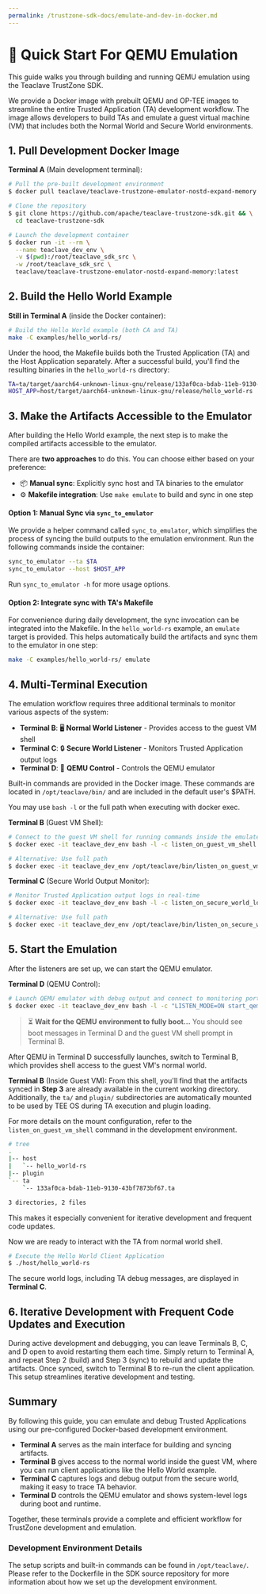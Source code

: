 ```yaml
---
permalink: /trustzone-sdk-docs/emulate-and-dev-in-docker.md
---
```


# 🚀 Quick Start For QEMU Emulation

This guide walks you through building and running QEMU emulation using the
Teaclave TrustZone SDK.

We provide a Docker image with prebuilt QEMU and OP-TEE images to streamline
the entire Trusted Application (TA) development workflow. The image allows
developers to build TAs and emulate a guest virtual machine (VM) that includes
both the Normal World and Secure World environments.

## 1. Pull Development Docker Image

**Terminal A** (Main development terminal):
```bash
# Pull the pre-built development environment
$ docker pull teaclave/teaclave-trustzone-emulator-nostd-expand-memory:latest

# Clone the repository
$ git clone https://github.com/apache/teaclave-trustzone-sdk.git && \
  cd teaclave-trustzone-sdk

# Launch the development container
$ docker run -it --rm \
  --name teaclave_dev_env \
  -v $(pwd):/root/teaclave_sdk_src \
  -w /root/teaclave_sdk_src \
  teaclave/teaclave-trustzone-emulator-nostd-expand-memory:latest
```

## 2. Build the Hello World Example

**Still in Terminal A** (inside the Docker container):
```bash
# Build the Hello World example (both CA and TA)
make -C examples/hello_world-rs/
```
Under the hood, the Makefile builds both the Trusted Application (TA) and the
Host Application separately. After a successful build, you'll find the
resulting binaries in the `hello_world-rs` directory:
```bash
TA=ta/target/aarch64-unknown-linux-gnu/release/133af0ca-bdab-11eb-9130-43bf7873bf67.ta
HOST_APP=host/target/aarch64-unknown-linux-gnu/release/hello_world-rs
```

## 3. Make the Artifacts Accessible to the Emulator
After building the Hello World example, the next step is to make the compiled
artifacts accessible to the emulator.

There are **two approaches** to do this. You can choose either based on your
preference:
- 📦 **Manual sync**: Explicitly sync host and TA binaries to the emulator
- ⚙️ **Makefile integration**: Use `make emulate` to build and sync in one step

#### Option 1: Manual Sync via `sync_to_emulator`
We provide a helper command called `sync_to_emulator`, which simplifies the
process of syncing the build outputs to the emulation environment.
Run the following commands inside the container:
```bash
sync_to_emulator --ta $TA
sync_to_emulator --host $HOST_APP
```
Run `sync_to_emulator -h` for more usage options.

#### Option 2: Integrate sync with TA's Makefile
For convenience during daily development, the sync invocation can be integrated into
the Makefile. In the `hello_world-rs` example, an `emulate` target is provided. 
This helps automatically build the artifacts and sync them to the emulator in one step:
```bash
make -C examples/hello_world-rs/ emulate
```

## 4. Multi-Terminal Execution

The emulation workflow requires three additional terminals to monitor
various aspects of the system:

- **Terminal B**: 🖥️ **Normal World Listener** - Provides access to the guest VM shell
- **Terminal C**: 🔒 **Secure World Listener** - Monitors Trusted Application output logs  
- **Terminal D**: 🚀 **QEMU Control** - Controls the QEMU emulator

Built-in commands are provided in the Docker image. These commands are located
in `/opt/teaclave/bin/` and are included in the default user's $PATH.

You may use `bash -l` or the full path when executing with docker exec.

**Terminal B** (Guest VM Shell):
```bash
# Connect to the guest VM shell for running commands inside the emulated environment
$ docker exec -it teaclave_dev_env bash -l -c listen_on_guest_vm_shell

# Alternative: Use full path
$ docker exec -it teaclave_dev_env /opt/teaclave/bin/listen_on_guest_vm_shell
```

**Terminal C** (Secure World Output Monitor):
```bash
# Monitor Trusted Application output logs in real-time
$ docker exec -it teaclave_dev_env bash -l -c listen_on_secure_world_log

# Alternative: Use full path  
$ docker exec -it teaclave_dev_env /opt/teaclave/bin/listen_on_secure_world_log
```

## 5. Start the Emulation

After the listeners are set up, we can start the QEMU emulator.

**Terminal D** (QEMU Control):
```bash
# Launch QEMU emulator with debug output and connect to monitoring ports
$ docker exec -it teaclave_dev_env bash -l -c "LISTEN_MODE=ON start_qemuv8"
```

> ⏳ **Wait for the QEMU environment to fully boot...** 
You should see boot messages in Terminal D and the guest VM shell prompt 
in Terminal B.

After QEMU in Terminal D successfully launches, switch to Terminal B, which
provides shell access to the guest VM's normal world.

**Terminal B** (Inside Guest VM):
From this shell, you'll find that the artifacts synced in **Step 3** are already
available in the current working directory. Additionally, the `ta/` and
`plugin/` subdirectories are automatically mounted to be used by TEE OS during
TA execution and plugin loading.

For more details on the mount configuration, refer to the
`listen_on_guest_vm_shell` command in the development environment.

```bash
# tree
.
|-- host
|   `-- hello_world-rs
|-- plugin
`-- ta
    `-- 133af0ca-bdab-11eb-9130-43bf7873bf67.ta

3 directories, 2 files
```
This makes it especially convenient for iterative development and frequent code
updates.

Now we are ready to interact with the TA from normal world shell.
```bash
# Execute the Hello World Client Application
$ ./host/hello_world-rs
```
The secure world logs, including TA debug messages, are displayed in **Terminal C**.

## 6. Iterative Development with Frequent Code Updates and Execution
During active development and debugging, you can leave Terminals B, C, and D open to 
avoid restarting them each time. Simply return to Terminal A, and repeat Step 2 (build) 
and Step 3 (sync) to rebuild and update the artifacts. Once synced, switch to 
Terminal B to re-run the client application. This setup streamlines iterative 
development and testing.

## Summary
By following this guide, you can emulate and debug Trusted Applications using our
pre-configured Docker-based development environment.  

- **Terminal A** serves as the main interface for building and syncing artifacts. 
- **Terminal B** gives access to the normal world inside the guest VM, where you 
can run client applications like the Hello World example. 
- **Terminal C** captures logs and debug output from the secure world, making it 
easy to trace TA behavior. 
- **Terminal D** controls the QEMU emulator and shows system-level logs during 
boot and runtime. 

Together, these terminals provide a complete and efficient workflow for TrustZone
development and emulation.

### Development Environment Details
The setup scripts and built-in commands can be found in `/opt/teaclave/`. Please
refer to the Dockerfile in the SDK source repository for more information about
how we set up the development environment.
